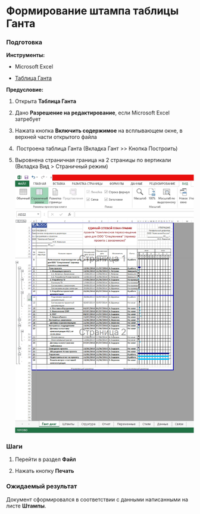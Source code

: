 # Формирование штампа таблицы Ганта

### Подготовка

**Инструменты:**

- Microsoft Excel

- [Таблица Ганта](https://disk.yandex.ru/d/IXRviK5MR12Kuw)

**Предусловие:**

1. Открыта **Таблица Ганта**

2. Дано **Разрешение на редактирование**, если Microsoft Excel затребует 

3. Нажата кнопка **Включить содержимое** на всплывающем окне, в верхней части открытого файла

4.  Построена таблица Ганта (Вкладка Гант >> Кнопка Построить) 

5. Выровнена страничная граница на 2 страницы  по вертикали (Вкладка Вид > Страничный режим)
   
   ![](../Resources/crushing.jpg)

### Шаги

1. Перейти в раздел **Файл**

2. Нажать кнопку **Печать**

### Ожидаемый результат

Документ сформировался в соответствии с данными написанными на листе **Штампы**.
